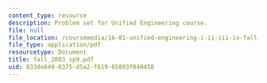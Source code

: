 ```yaml
---
content_type: resource
description: Problem set for Unified Engineering course.
file: null
file_location: /coursemedia/16-01-unified-engineering-i-ii-iii-iv-fall-2005-spring-2006/833de6490375d5a2f61965893f040458_fall_2003_sp9.pdf
file_type: application/pdf
resourcetype: Document
title: fall_2003_sp9.pdf
uid: 833de649-0375-d5a2-f619-65893f040458
---
```

